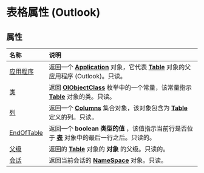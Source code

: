 
# 表格属性 (Outlook)

## 属性



|**名称**|**说明**|
|:-----|:-----|
|[应用程序](10e7611e-e3b3-a07c-da85-f8c270a37212.md)|返回一个  **[Application](797003e7-ecd1-eccb-eaaf-32d6ddde8348.md)** 对象，它代表 **[Table](0affaafd-93fe-227a-acee-e09a86cadc20.md)** 对象的父应用程序 (Outlook)。只读。|
|[类](bea314b0-9db9-ac67-a897-49e619da1066.md)|返回  **[OlObjectClass](33d724b3-df3c-2a7f-a80f-93b66d96f588.md)** 枚举中的一个常量，该常量指示 **[Table](0affaafd-93fe-227a-acee-e09a86cadc20.md)** 对象的类。只读。|
|[列](57005ab1-ad49-296d-5b34-24dfd8f0987f.md)|返回一个  **[Columns](628bf0cf-4ee8-5e5c-09d7-89d7adf256ca.md)** 集合对象，该对象包含为 **[Table](0affaafd-93fe-227a-acee-e09a86cadc20.md)** 定义的列。只读。|
|[EndOfTable](8c185230-65ce-1b66-7b63-8de3533dea86.md)|返回一个 **boolean 类型的值** ，该值指示当前行是否位于 **[表](0affaafd-93fe-227a-acee-e09a86cadc20.md)** 对象中的最后一行之后。只读的。|
|[父级](1c6a54ac-ba4d-72a2-0871-a3522582dbde.md)|返回的 **[Table](0affaafd-93fe-227a-acee-e09a86cadc20.md)** 对象的 **对象** 的父级。只读的。|
|[会话](8a17876d-6637-f30b-6c0f-32cfc8b77d51.md)|返回当前会话的  **[NameSpace](f0dcaa19-07f5-5d42-a3bf-2e42b7885644.md)** 对象。只读。|
